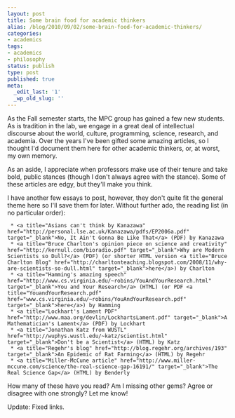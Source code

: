 ```yaml
---
layout: post
title: Some brain food for academic thinkers
alias: /blog/2010/09/02/some-brain-food-for-academic-thinkers/
categories:
- academics
tags:
- academics
- philosophy
status: publish
type: post
published: true
meta:
  _edit_last: '1'
  _wp_old_slug: ''
---
```

As the Fall semester starts, the MPC group has gained a few new students. As is tradition in the lab, we engage in a great deal of intellectual discourse about the world, culture, programming, science, research, and academia. Over the years I've been gifted some amazing articles, so I thought I'd document them here for other academic thinkers, or, at worst, my own memory.

As an aside, I appreciate when professors make use of their tenure and take bold, public stances (though I don't always agree with the stance). Some of these articles are edgy, but they'll make you think.

I have another few essays to post, however, they don't quite fit the general theme here so I'll save them for later. Without further ado, the reading list (in no particular order):

	 * <a title="Asians can't think by Kanazawa" href="http://personal.lse.ac.uk/Kanazawa/pdfs/EP2006a.pdf" target="_blank">No, It Ain't Gonna Be Like That</a> (PDF) by Kanazawa
	 * <a title="Bruce Charlton's opinion piece on science and creativity" href="http://kernull.com/bioradio.pdf" target="_blank">Why are Modern Scientists so Dull?</a> (PDF) (or shorter HTML version <a title="Bruce Charlton Blog" href="http://charltonteaching.blogspot.com/2008/11/why-are-scientists-so-dull.html" target="_blank">here</a>) by Charlton
	 * <a title="Hamming's amazing speech" href="http://www.cs.virginia.edu/~robins/YouAndYourResearch.html" target="_blank">You and Your Research</a> (HTML) (or PDF <a title="YouandYourResearch.pdf" href="www.cs.virginia.edu/~robins/YouAndYourResearch.pdf" target="_blank">here</a>) by Hamming
	 * <a title="Lockhart's Lament PDF" href="http://www.maa.org/devlin/LockhartsLament.pdf" target="_blank">A Mathematician's Lament</a> (PDF) by Lockhart
	 * <a title="Jonathan Katz from WUSTL" href="http://wuphys.wustl.edu/~katz/scientist.html" target="_blank">Don't be a Scientist</a> (HTML) by Katz
	 * <a title="Regehr's blog" href="http://blog.regehr.org/archives/193" target="_blank">An Epidemic of Rat Farming</a> (HTML) by Regehr
	 * <a title="Miller-McCune article" href="http://www.miller-mccune.com/science/the-real-science-gap-16191/" target="_blank">The Real Science Gap</a> (HTML) by Benderly

How many of these have you read? Am I missing other gems? Agree or disagree with one strongly? Let me know!

Update: Fixed links.
